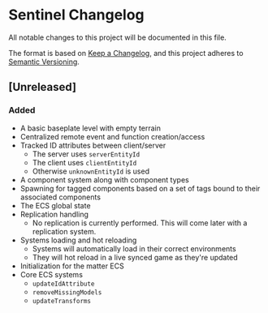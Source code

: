 # Sentinel Changelog

All notable changes to this project will be documented in this file.

The format is based on [Keep a Changelog][kac], and this project adheres to
[Semantic Versioning][semver].

[kac]: https://keepachangelog.com/en/1.1.0/
[semver]: https://semver.org/spec/v2.0.0.html

## [Unreleased]

### Added

- A basic baseplate level with empty terrain
- Centralized remote event and function creation/access
- Tracked ID attributes between client/server
  - The server uses `serverEntityId`
  - The client uses `clientEntityId`
  - Otherwise `unknownEntityId` is used
- A component system along with component types
- Spawning for tagged components based on a set of tags bound to their
  associated components
- The ECS global state
- Replication handling
  - No replication is currently performed. This will come later with a
    replication system.
- Systems loading and hot reloading
  - Systems will automatically load in their correct environments
  - They will hot reload in a live synced game as they're updated
- Initialization for the matter ECS
- Core ECS systems
  - `updateIdAttribute`
  - `removeMissingModels`
  - `updateTransforms`
